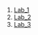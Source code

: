 1. [Lab_1](https://github.com/Vetal-V/IK-31-Vrublevskyi/tree/master/Lab_1)
2. [Lab_2](https://github.com/Vetal-V/IK-31-Vrublevskyi/tree/master/lab_2)
3. [Lab_3](https://github.com/Vetal-V/IK-31-Vrublevskyi/tree/master/lab_3)